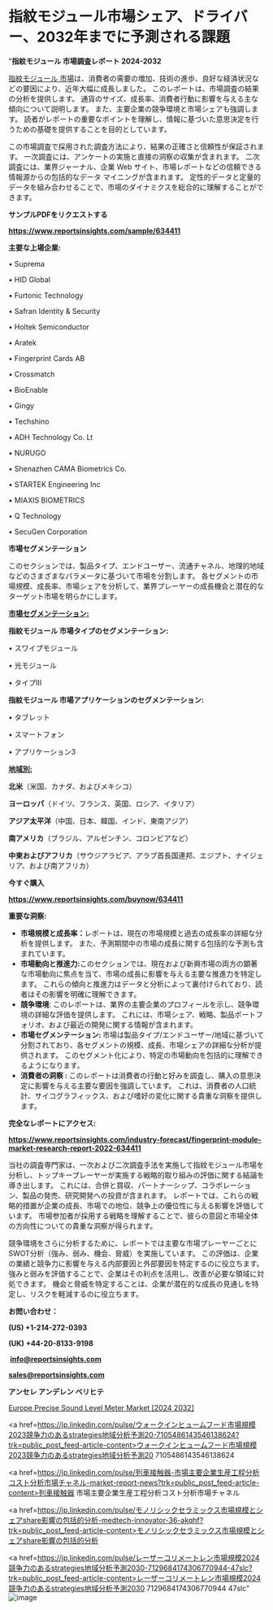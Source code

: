 # 指紋モジュール市場シェア、ドライバー、2032年までに予測される課題

"<strong>指紋モジュール 市場調査レポート 2024-2032</strong>

<a href=https://www.reportsinsights.com/sample/634411>指紋モジュール 市場</a>は、消費者の需要の増加、技術の進歩、良好な経済状況などの要因により、近年大幅に成長しました。 このレポートは、市場調査の結果の分析を提供します。 通貨のサイズ、成長率、消費者行動に影響を与える主な傾向について説明します。 また、主要企業の競争環境と市場シェアも強調します。 読者がレポートの重要なポイントを理解し、情報に基づいた意思決定を行うための基礎を提供することを目的としています。

この市場調査で採用された調査方法により、結果の正確さと信頼性が保証されます。 一次調査には、アンケートの実施と直接の洞察の収集が含まれます。 二次調査には、業界ジャーナル、企業 Web サイト、市場レポートなどの信頼できる情報源からの包括的なデータ マイニングが含まれます。 定性的データと定量的データを組み合わせることで、市場のダイナミクスを総合的に理解することができます。

<strong><b>サンプルPDFをリクエストする</b></strong>

<a href=https://www.reportsinsights.com/sample/634411><strong><u>https://www.reportsinsights.com/sample/634411</u></strong></a>

<strong>主要な上場企業:</strong>

• Suprema 

• HID Global 

• Furtonic Technology 

• Safran Identity & Security 

• Holtek Semiconductor 

• Aratek 

• Fingerprint Cards AB 

• Crossmatch 

• BioEnable 

• Gingy 

• Techshino 

• ADH Technology Co. Lt 

• NURUGO 

• Shenazhen CAMA Biometrics Co. 

• STARTEK Engineering Inc 

• MIAXIS BIOMETRICS 

• Q Technology 

• SecuGen Corporation

<strong>市場セグメンテーション</strong>

このセクションでは、製品タイプ、エンドユーザー、流通チャネル、地理的地域などのさまざまなパラメータに基づいて市場を分割します。 各セグメントの市場規模、成長率、市場シェアを分析して、業界プレーヤーの成長機会と潜在的なターゲット市場を明らかにします。

<strong><u>市場セグメンテーション</u></strong><strong><u>:</u></strong>

<strong>指紋モジュール 市場タイプのセグメンテーション:</strong>

• スワイプモジュール

• 光モジュール

• タイプIII

<strong>指紋モジュール 市場アプリケーションのセグメンテーション:</strong>

• タブレット

• スマートフォン

• アプリケーション3

<strong><u>地域別</u></strong><strong><u>:</u></strong>

<strong>北米</strong>（米国、カナダ、およびメキシコ）

<strong>ヨーロッパ</strong>（ドイツ、フランス、英国、ロシア、イタリア）

<strong>アジア太平洋</strong>（中国、日本、韓国、インド、東南アジア）

<strong>南アメリカ</strong>（ブラジル、アルゼンチン、コロンビアなど）

<strong>中東およびアフリカ</strong>（サウジアラビア、アラブ首長国連邦、エジプト、ナイジェリア、および南アフリカ）

<strong>今すぐ購入</strong>

<a href=https://www.reportsinsights.com/buynow/634411><strong><u>https://www.reportsinsights.com/buynow/634411</u></strong></a>

<strong>重要な洞察:</strong>
<ul>
  <li><strong>市場規模と成長率：</strong>レポートは、現在の市場規模と過去の成長率の詳細な分析を提供します。 また、予測期間中の市場の成長に関する包括的な予測も含まれています。</li>
  <li><strong>市場動向と推進力:</strong>このセクションでは、現在および新興市場の両方の顕著な市場動向に焦点を当て、市場の成長に影響を与える主要な推進力を特定します。 これらの傾向と推進力はデータと分析によって裏付けられており、読者はその影響を明確に理解できます。</li>
  <li><strong>競争環境</strong>: このレポートは、業界の主要企業のプロフィールを示し、競争環境の詳細な評価を提供します。 これには、市場シェア、戦略、製品ポートフォリオ、および最近の開発に関する情報が含まれます。</li>
  <li><strong>市場セグメンテーション: </strong>市場は製品タイプ/エンドユーザー/地域に基づいて分割されており、各セグメントの規模、成長、市場シェアの詳細な分析が提供されます。 このセグメント化により、特定の市場動向を包括的に理解できるようになります。</li>
  <li><strong>消費者の洞察 : </strong>このレポートは消費者の行動と好みを調査し、購入の意思決定に影響を与える主要な要因を強調しています。 これは、消費者の人口統計、サイコグラフィックス、および嗜好の変化に関する貴重な洞察を提供します。</li>
</ul>
<strong>完全なレポートにアクセス:</strong>

<a href=https://www.reportsinsights.com/industry-forecast/fingerprint-module-market-research-report-2022-634411><strong><u><b>https://www.reportsinsights.com/industry-forecast/fingerprint-module-market-research-report-2022-634411</b></u></strong></a>

当社の調査専門家は、一次および二次調査手法を実施して指紋モジュール市場を分析し、トップキープレーヤーが実施する戦略的取り組みの評価に関する結論を導き出します。 これには、合併と買収、パートナーシップ、コラボレーション、製品の発売、研究開発への投資が含まれます。 レポートでは、これらの戦略的措置が企業の成長、市場での地位、競争上の優位性に与える影響を評価しています。 市場参加者が採用する戦略を理解することで、彼らの意図と市場全体の方向性についての貴重な洞察が得られます。

競争環境をさらに分析するために、レポートでは主要な市場プレーヤーごとにSWOT分析（強み、弱み、機会、脅威）を実施しています。 この評価は、企業の業績と競争力に影響を与える内部要因と外部要因を特定するのに役立ちます。 強みと弱みを評価することで、企業はその利点を活用し、改善が必要な領域に対処できます。 機会と脅威を特定することは、企業が潜在的な成長の見通しを特定し、リスクを軽減するのに役立ちます。

<strong>お問い合わせ：</strong>

<strong>(US) +1-214-272-0393</strong>

<strong>(UK) +44-20-8133-9198</strong>

<strong> </strong><a href=info@reportsinsights.com><strong><u>info@reportsinsights.com</u></strong></a>

<a href=sales@reportsinsights.com><strong><u>sales@reportsinsights.com</u></strong></a>

<strong>アンセレ アンデレン ベリヒテ</strong>

<a href=https://www.linkedin.com/pulse/europe-precise-sound-level-meter-market-analysis-wb2rf/>Europe Precise Sound Level Meter Market [2024 2032]</a>

<a href=https://jp.linkedin.com/pulse/ウォークインヒュームフード市場規模2023競争力のあるstrategies地域分析予測20-7105486143546138624?trk=public_post_feed-article-content>ウォークインヒュームフード市場規模2023競争力のあるstrategies地域分析予測20 7105486143546138624</a>

<a href=https://jp.linkedin.com/pulse/列車接触器-市場主要企業生産工程分析コスト分析市場チャネル-market-report-news?trk=public_post_feed-article-content>列車接触器 市場主要企業生産工程分析コスト分析市場チャネル</a>

<a href=https://jp.linkedin.com/pulse/モノリシックセラミックス市場規模とシェアshare影響の包括的分析-medtech-innovator-36-akqhf?trk=public_post_feed-article-content>モノリシックセラミックス市場規模とシェアshare影響の包括的分析</a>

<a href=https://jp.linkedin.com/pulse/レーザーコリメートレン市場規模2024競争力のあるstrategies地域分析予測2030-7129684174306770944-47slc?trk=public_post_feed-article-content>レーザーコリメートレン市場規模2024競争力のあるstrategies地域分析予測2030 7129684174306770944 47slc</a>"
![image](https://github.com/gayatrid12/RItrends/assets/158473851/02924eff-d733-4167-b59f-98803ecb9b1b)
